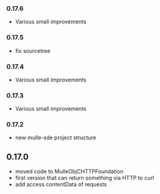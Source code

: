 ### 0.17.6

* Various small improvements

### 0.17.5

* fix sourcetree

### 0.17.4

* Various small improvements

### 0.17.3

* Various small improvements

### 0.17.2

* new mulle-sde project structure

## 0.17.0

* moved code to MulleObjCHTTPFoundation
* first version that can return something via HTTP to curl
* add access contentData of requests
